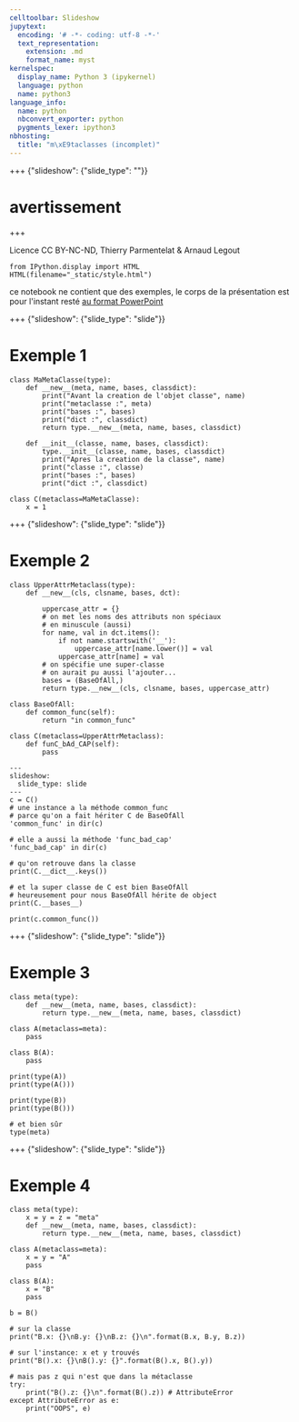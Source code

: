 ```yaml
---
celltoolbar: Slideshow
jupytext:
  encoding: '# -*- coding: utf-8 -*-'
  text_representation:
    extension: .md
    format_name: myst
kernelspec:
  display_name: Python 3 (ipykernel)
  language: python
  name: python3
language_info:
  name: python
  nbconvert_exporter: python
  pygments_lexer: ipython3
nbhosting:
  title: "m\xE9taclasses (incomplet)"
---
```


+++ {"slideshow": {"slide_type": ""}}

# avertissement

+++

Licence CC BY-NC-ND, Thierry Parmentelat & Arnaud Legout

```{code-cell} ipython3
from IPython.display import HTML
HTML(filename="_static/style.html")
```

ce notebook ne contient que des exemples, le corps de la présentation est pour l'instant resté [au format PowerPoint](15-metaclasses.pptx)

+++ {"slideshow": {"slide_type": "slide"}}

# Exemple 1

```{code-cell} ipython3
class MaMetaClasse(type):
    def __new__(meta, name, bases, classdict):
        print("Avant la creation de l'objet classe", name)
        print("metaclasse :", meta)
        print("bases :", bases)
        print("dict :", classdict)
        return type.__new__(meta, name, bases, classdict)

    def __init__(classe, name, bases, classdict):
        type.__init__(classe, name, bases, classdict)
        print("Apres la creation de la classe", name)
        print("classe :", classe)
        print("bases :", bases)
        print("dict :", classdict)

class C(metaclass=MaMetaClasse):
    x = 1
```

+++ {"slideshow": {"slide_type": "slide"}}

# Exemple 2

```{code-cell} ipython3
class UpperAttrMetaclass(type):
    def __new__(cls, clsname, bases, dct):

        uppercase_attr = {}
        # on met les noms des attributs non spéciaux
        # en minuscule (aussi)
        for name, val in dct.items():
            if not name.startswith('__'):
                uppercase_attr[name.lower()] = val
            uppercase_attr[name] = val
        # on spécifie une super-classe
        # on aurait pu aussi l'ajouter...
        bases = (BaseOfAll,)
        return type.__new__(cls, clsname, bases, uppercase_attr)

class BaseOfAll:
    def common_func(self):
        return "in common_func"

class C(metaclass=UpperAttrMetaclass):
    def funC_bAd_CAP(self):
        pass
```

```{code-cell} ipython3
---
slideshow:
  slide_type: slide
---
c = C()
# une instance a la méthode common_func
# parce qu'on a fait hériter C de BaseOfAll
'common_func' in dir(c)
```

```{code-cell} ipython3
# elle a aussi la méthode 'func_bad_cap'
'func_bad_cap' in dir(c)
```

```{code-cell} ipython3
# qu'on retrouve dans la classe
print(C.__dict__.keys())
```

```{code-cell} ipython3
# et la super classe de C est bien BaseOfAll
# heureusement pour nous BaseOfAll hérite de object
print(C.__bases__)
```

```{code-cell} ipython3
print(c.common_func())
```

+++ {"slideshow": {"slide_type": "slide"}}

# Exemple 3

```{code-cell} ipython3
class meta(type):
    def __new__(meta, name, bases, classdict):
        return type.__new__(meta, name, bases, classdict)

class A(metaclass=meta):
    pass

class B(A):
    pass

print(type(A))
print(type(A()))
```

```{code-cell} ipython3
print(type(B))
print(type(B()))
```

```{code-cell} ipython3
# et bien sûr
type(meta)
```

+++ {"slideshow": {"slide_type": "slide"}}

# Exemple 4

```{code-cell} ipython3
class meta(type):
    x = y = z = "meta"
    def __new__(meta, name, bases, classdict):
        return type.__new__(meta, name, bases, classdict)

class A(metaclass=meta):
    x = y = "A"
    pass

class B(A):
    x = "B"
    pass

b = B()

# sur la classe
print("B.x: {}\nB.y: {}\nB.z: {}\n".format(B.x, B.y, B.z))
```

```{code-cell} ipython3
# sur l'instance: x et y trouvés 
print("B().x: {}\nB().y: {}".format(B().x, B().y))
```

```{code-cell} ipython3
# mais pas z qui n'est que dans la métaclasse
try: 
    print("B().z: {}\n".format(B().z)) # AttributeError
except AttributeError as e:
    print("OOPS", e)
```
